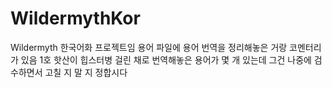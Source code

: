 # WildermythKor
Wildermyth 한국어화 프로젝트임
용어 파일에 용어 번역을 정리해놓은 거랑 코멘터리가 있음
1호 핫산이 힙스터병 걸린 채로 번역해놓은 용어가 몇 개 있는데 그건 나중에 검수하면서 고칠 지 말 지 정합시다
